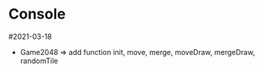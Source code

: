 # Console
 
#2021-03-18
- Game2048 => add function init, move, merge, moveDraw, mergeDraw, randomTile
